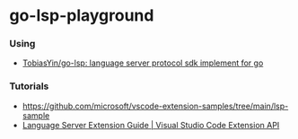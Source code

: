 go-lsp-playground
=================
### Using
- [TobiasYin/go-lsp: language server protocol sdk implement for go](https://github.com/TobiasYin/go-lsp/)

### Tutorials
- https://github.com/microsoft/vscode-extension-samples/tree/main/lsp-sample
- [Language Server Extension Guide | Visual Studio Code Extension API](https://code.visualstudio.com/api/language-extensions/language-server-extension-guide)
